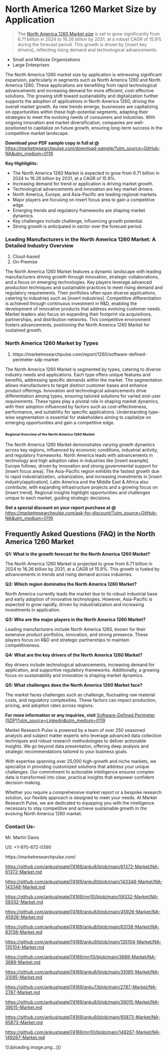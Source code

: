 <h1>North America 1260 Market&nbsp;Size by Application</h1><blockquote><p>The <a href="https://marketresearchpulse.com/download-sample/?utm_source=GitHub-NA&amp;utm_medium=0119">North America 1260 Market size</a> is set to grow significantly from 6.71 billion in 2024 to 16.26 billion by 2031, at a robust CAGR of 15.9% during the forecast period. This growth is driven by [insert key drivers], reflecting rising demand and technological advancements.</p></blockquote><ul><li>Small and Midsize Organizations <li> Large Enterprises</li></ul><p>The North America 1260 market size by application is witnessing significant expansion, particularly in segments such as North America 1260 and North America 1260. These applications are benefiting from rapid technological advancements and increasing demand for more efficient, cost-effective solutions. The growing shift toward sustainability and digitalization further supports the adoption of applications in North America 1260, driving the overall market growth. As new trends emerge, businesses are capitalizing on opportunities within these high-potential segments, adapting their strategies to meet the evolving needs of consumers and industries. With ongoing innovation and market diversification, companies are well-positioned to capitalize on future growth, ensuring long-term success in the competitive market landscape.</p><p><strong>Download your PDF sample copy in full at @ </strong><a href="https://marketresearchpulse.com/download-sample/?utm_source=GitHub-NA&amp;utm_medium=0119">https://marketresearchpulse.com/download-sample/?utm_source=GitHub-NA&amp;utm_medium=0119</a></p><p><strong>Key Highlights: </strong></p><ul><li>The North America 1260 Market is expected to grow from 6.71 billion in 2024 to 16.26 billion by 2031, at a CAGR of 15.9%.</li><li>Increasing demand for trend or application is driving market growth.</li><li>Technological advancements and innovation are key market drivers.</li><li>North America, Europe, and Asia-Pacific are leading regional markets.</li><li>Major players are focusing on insert focus area to gain a competitive edge.</li><li>Emerging trends and regulatory frameworks are shaping market dynamics.</li><li>Key challenges include challenge, influencing growth potential.</li><li>Strong growth is anticipated in sector over the forecast period.</li></ul><h3>Leading Manufacturers in the North America 1260 Market: A Detailed Industry Overview</h3><ol><li>Cloud-based <li> On-Premise</li></ol><div class="flex max-w-full flex-col flex-grow"><div class="min-h-8 text-message flex w-full flex-col items-end gap-2 whitespace-normal break-words [.text-message+&amp;]:mt-5" dir="auto" data-message-author-role="assistant" data-message-id="fd8432e4-4910-450d-b182-61b7bfb0a01f" data-message-model-slug="gpt-4o"><div class="flex w-full flex-col gap-1 empty:hidden first:pt-[3px]"><div class="markdown prose w-full break-words dark:prose-invert light"><p>The North America 1260 Market features a dynamic landscape with leading manufacturers driving growth through innovation, strategic collaborations, and a focus on emerging technologies. Key players leverage advanced production techniques and sustainable practices to meet rising demand and regulatory requirements. Their portfolios often span diverse applications, catering to industries such as [insert industries]. Competitive differentiation is achieved through continuous investment in R&amp;D, enabling the development of innovative products that address evolving customer needs. Market leaders also focus on expanding their footprint via acquisitions, partnerships, and distribution networks. This competitive environment fosters advancements, positioning the North America 1260 Market for sustained growth.</p></div></div></div></div><h3>North America 1260 Market by Types</h3><ol><li>https://marketresearchpulse.com/report/1260/software-defined-perimeter-sdp-market</li></ol><div class="flex max-w-full flex-col flex-grow"><div class="min-h-8 text-message flex w-full flex-col items-end gap-2 whitespace-normal break-words [.text-message+&amp;]:mt-5" dir="auto" data-message-author-role="assistant" data-message-id="084470be-0bb7-4664-bddf-5156b4f41249" data-message-model-slug="gpt-4o-mini"><div class="flex w-full flex-col gap-1 empty:hidden first:pt-[3px]"><div class="markdown prose w-full break-words dark:prose-invert light"><p>The North America 1260 Market is segmented by types, catering to diverse industry needs and applications. Each type offers unique features and benefits, addressing specific demands within the market. The segmentation allows manufacturers to target distinct customer bases and enhance product offerings. Innovation and technological advancements drive differentiation among types, ensuring tailored solutions for varied end-user requirements. These types play a pivotal role in shaping market dynamics, with their adoption influenced by factors such as cost-effectiveness, performance, and suitability for specific applications. Understanding type-wise segmentation is essential for stakeholders aiming to capitalize on emerging opportunities and gain a competitive edge.</p></div></div></div></div><h3><span style="font-size: 11px;">Regional Overview of the North America 1260 Market</span></h3><div class="flex max-w-full flex-col flex-grow"><div class="min-h-8 text-message flex w-full flex-col items-end gap-2 whitespace-normal break-words [.text-message+&amp;]:mt-5" dir="auto" data-message-author-role="assistant" data-message-id="e9038762-ce64-4e30-91c9-9bd413514231" data-message-model-slug="gpt-4o-mini"><div class="flex w-full flex-col gap-1 empty:hidden first:pt-[3px]"><div class="markdown prose w-full break-words dark:prose-invert light"><p>The North America 1260 Market demonstrates varying growth dynamics across key regions, influenced by economic conditions, industrial activity, and regulatory frameworks. North America leads with advancements in technology and high adoption rates in industries like [insert example]. Europe follows, driven by innovation and strong governmental support for [insert focus area]. The Asia-Pacific region exhibits the fastest growth due to rapid industrialization, urbanization, and increasing investments in [insert industry/application]. Latin America and the Middle East &amp; Africa also contribute, with expanding infrastructure projects and a growing focus on [insert trend]. Regional insights highlight opportunities and challenges unique to each market, guiding strategic decisions.</p></div></div></div></div><p><strong>Get a special discount on your report purchase at @ </strong><a href="https://marketresearchpulse.com/ask-for-discount/?utm_source=GitHub-NA&amp;utm_medium=0119">https://marketresearchpulse.com/ask-for-discount/?utm_source=GitHub-NA&amp;utm_medium=0119</a></p><h2>Frequently Asked Questions (FAQ) in the North America 1260 Market</h2><p><strong>Q1: What is the growth forecast for the North America 1260 Market?</strong></p><p>The North America 1260 Market is projected to grow from 6.71 billion in 2024 to 16.26 billion by 2031, at a CAGR of 15.9%. This growth is fueled by advancements in trends and rising demand across industries.</p><p><strong>Q2: Which region dominates the North America 1260 Market?</strong></p><p>North America currently leads the market due to its robust industrial base and early adoption of innovative technologies. However, Asia-Pacific is expected to grow rapidly, driven by industrialization and increasing investments in application.</p><p><strong>Q3: Who are the major players in the North America 1260 Market?</strong></p><p>Leading manufacturers include North America 1260, known for their extensive product portfolios, innovation, and strong presence. These players focus on R&amp;D and strategic partnerships to maintain competitiveness.</p><p><strong>Q4: What are the key drivers of the North America 1260 Market?</strong></p><p>Key drivers include technological advancements, increasing demand for application, and supportive regulatory frameworks. Additionally, a growing focus on sustainability and innovation is shaping market dynamics.</p><p><strong>Q5: What challenges does the North America 1260 Market face?</strong></p><p>The market faces challenges such as challenge, fluctuating raw material costs, and regulatory complexities. These factors can impact production, pricing, and adoption rates across regions.</p><p><strong>For more information or any inquiries, visit&nbsp;</strong><a href="Software-Defined Perimeter (SDP)?utm_source=Linkedin&utm_medium=0119">Software-Defined Perimeter (SDP)?utm_source=Linkedin&utm_medium=0119</a></p><p>Market Research Pulse is powered by a team of over 250 seasoned analysts and subject matter experts who leverage advanced data collection techniques and robust research methodologies to deliver actionable insights. We go beyond data presentation, offering deep analysis and strategic recommendations tailored to your business goals.</p><p>With expertise spanning over 25,000 high-growth and niche markets, we specialize in providing customized solutions that address your unique challenges. Our commitment to actionable intelligence ensures complex data is transformed into clear, practical insights that empower confident decision-making.</p><p>Whether you require a comprehensive market report or a bespoke research solution, our flexible approach is designed to meet your needs. At Market Research Pulse, we are dedicated to equipping you with the intelligence necessary to stay competitive and achieve sustainable growth in the evolving North America 1260 market.</p><h3><strong>Contact Us-</strong></h3><p>Mr. Martin Davis</p><p>US: +1-970-672-0390</p><p>https://marketresearchpulse.com/</p><p><a href="https://github.com/ankushpatel74169/anku8/blob/main/61372-Market/NA-61372-Market.md">https://github.com/ankushpatel74169/anku8/blob/main/61372-Market/NA-61372-Market.md</a></p><p><a href="https://github.com/ankushpatel74169/anku9/blob/main/143348-Market/NA-143348-Market.md">https://github.com/ankushpatel74169/anku9/blob/main/143348-Market/NA-143348-Market.md</a></p><p><a href="https://github.com/ankushpatel74169/mri10/blob/main/59332-Market/NA-59332-Market.md">https://github.com/ankushpatel74169/mri10/blob/main/59332-Market/NA-59332-Market.md</a></p><p><a href="https://github.com/ankushpatel74169/anku6/blob/main/45926-Market/NA-45926-Market.md">https://github.com/ankushpatel74169/anku6/blob/main/45926-Market/NA-45926-Market.md</a></p><p><a href="https://github.com/ankushpatel74169/anku8/blob/main/83138-Market/NA-83138-Market.md">https://github.com/ankushpatel74169/anku8/blob/main/83138-Market/NA-83138-Market.md</a></p><p><a href="https://github.com/ankushpatel74169/anku9/blob/main/135104-Market/NA-135104-Market.md">https://github.com/ankushpatel74169/anku9/blob/main/135104-Market/NA-135104-Market.md</a></p><p><a href="https://github.com/ankushpatel74169/mri10/blob/main/3689-Market/NA-3689-Market.md">https://github.com/ankushpatel74169/mri10/blob/main/3689-Market/NA-3689-Market.md</a></p><p><a href="https://github.com/ankushpatel74169/anku6/blob/main/31095-Market/NA-31095-Market.md">https://github.com/ankushpatel74169/anku6/blob/main/31095-Market/NA-31095-Market.md</a></p><p><a href="https://github.com/ankushpatel74169/anku7/blob/main/2787-Market/NA-2787-Market.md">https://github.com/ankushpatel74169/anku7/blob/main/2787-Market/NA-2787-Market.md</a></p><p><a href="https://github.com/ankushpatel74169/anku8/blob/main/39015-Market/NA-39015-Market.md">https://github.com/ankushpatel74169/anku8/blob/main/39015-Market/NA-39015-Market.md</a></p><p><a href="https://github.com/ankushpatel74169/anku9/blob/main/65873-Market/NA-65873-Market.md">https://github.com/ankushpatel74169/anku9/blob/main/65873-Market/NA-65873-Market.md</a></p><p><a href="https://github.com/ankushpatel74169/mri10/blob/main/149267-Market/NA-149267-Market.md">https://github.com/ankushpatel74169/mri10/blob/main/149267-Market/NA-149267-Market.md</a></p>
![Uploading image.png…]()
